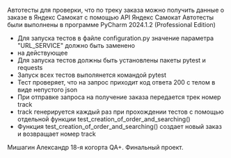 Автотесты для проверки, что по треку заказа можно получить данные о заказе в Яндекс Самокат с 
помощью API Яндекс Самокат 
Автотесты были выполнены в программе PyCharm 2024.1.2 (Professional Edition)

- Для запуска тестов в файле configuration.py значение параметра "URL_SERVICE" должно быть заменено
- на действующее
- Для запуска тестов должны быть установлены пакеты pytest и requests
- Запуск всех тестов выполянется командой pytest
- Тест проверяет, что на запрос приходит код ответа 200 с телом в виде непустого json
- При отправке запроса на получение заказа передается трек номер track
- track генерируется каждый раз при прохождении тестов с помощью отдельной функции test_creation_of_order_and_searching()
- Функция test_creation_of_order_and_searching() создает новый заказ и возвращает номер track

Мишагин Александр 18-я когорта QA+. Финальный проект.